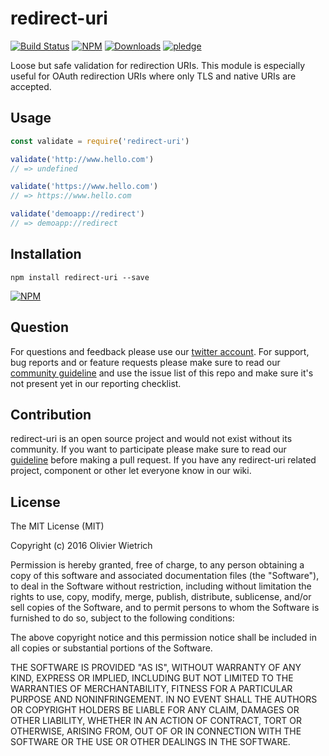 # redirect-uri

[![Build Status](https://travis-ci.org/bredele/redirect-uri.svg?branch=master)](https://travis-ci.org/bredele/redirect-uri)
 [![NPM](https://img.shields.io/npm/v/redirect-uri.svg)](https://www.npmjs.com/package/redirect-uri)
 [![Downloads](https://img.shields.io/npm/dm/redirect-uri.svg)](http://npm-stat.com/charts.html?package=redirect-uri)
 [![pledge](https://bredele.github.io/contributing-guide/community-pledge.svg)](https://github.com/bredele/contributing-guide/blob/master/guidelines.md)

Loose but safe validation for redirection URIs. This module is especially useful for OAuth redirection URIs where only TLS and native URIs are accepted.


## Usage

```js
const validate = require('redirect-uri')

validate('http://www.hello.com')
// => undefined

validate('https://www.hello.com')
// => https://www.hello.com

validate('demoapp://redirect')
// => demoapp://redirect
```


## Installation

```shell
npm install redirect-uri --save
```

[![NPM](https://nodei.co/npm/redirect-uri.png)](https://nodei.co/npm/redirect-uri/)


## Question

For questions and feedback please use our [twitter account](https://twitter.com/bredeleca). For support, bug reports and or feature requests please make sure to read our
<a href="https://github.com/bredele/contributing-guide/blob/master/guidelines.md" target="_blank">community guideline</a> and use the issue list of this repo and make sure it's not present yet in our reporting checklist.

## Contribution

redirect-uri is an open source project and would not exist without its community. If you want to participate please make sure to read our <a href="https://github.com/bredele/contributing-guide/blob/master/guidelines.md" target="_blank">guideline</a> before making a pull request. If you have any redirect-uri related project, component or other let everyone know in our wiki.

## License

The MIT License (MIT)

Copyright (c) 2016 Olivier Wietrich

Permission is hereby granted, free of charge, to any person obtaining a copy
of this software and associated documentation files (the "Software"), to deal
in the Software without restriction, including without limitation the rights
to use, copy, modify, merge, publish, distribute, sublicense, and/or sell
copies of the Software, and to permit persons to whom the Software is
furnished to do so, subject to the following conditions:

The above copyright notice and this permission notice shall be included in all
copies or substantial portions of the Software.

THE SOFTWARE IS PROVIDED "AS IS", WITHOUT WARRANTY OF ANY KIND, EXPRESS OR
IMPLIED, INCLUDING BUT NOT LIMITED TO THE WARRANTIES OF MERCHANTABILITY,
FITNESS FOR A PARTICULAR PURPOSE AND NONINFRINGEMENT. IN NO EVENT SHALL THE
AUTHORS OR COPYRIGHT HOLDERS BE LIABLE FOR ANY CLAIM, DAMAGES OR OTHER
LIABILITY, WHETHER IN AN ACTION OF CONTRACT, TORT OR OTHERWISE, ARISING FROM,
OUT OF OR IN CONNECTION WITH THE SOFTWARE OR THE USE OR OTHER DEALINGS IN THE
SOFTWARE.

